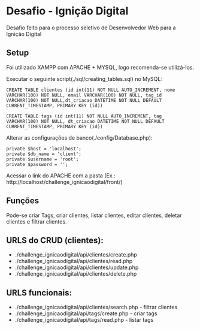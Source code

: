 # Desafio - Ignição Digital

Desafio feito para o processo seletivo de Desenvolvedor Web para a Ignição Digital

## Setup

Foi utilizado XAMPP com APACHE + MYSQL, logo recomenda-se utilizá-los.

Executar o seguinte script(./sql/creating_tables.sql) no MySQL:
```
CREATE TABLE clientes (id int(11) NOT NULL AUTO_INCREMENT, nome VARCHAR(100) NOT NULL, email VARCHAR(100) NOT NULL, tag_id VARCHAR(100) NOT NULL,dt_criacao DATETIME NOT NULL DEFAULT CURRENT_TIMESTAMP, PRIMARY KEY (id))

CREATE TABLE tags (id int(11) NOT NULL AUTO_INCREMENT, tag VARCHAR(100) NOT NULL, dt_criacao DATETIME NOT NULL DEFAULT CURRENT_TIMESTAMP, PRIMARY KEY (id))
```

Alterar as configurações de banco(./config/Database.php):
```
private $host = 'localhost';
private $db_name = 'client';
private $username = 'root';
private $password = '';
```

Acessar o link do APACHE com a pasta (Ex.: http://localhost/challenge_ignicaodigital/front/)

## Funções

Pode-se criar Tags, criar clientes, listar clientes, editar clientes, deletar clientes e filtrar clientes.

## URLS do CRUD (clientes):
* ./challenge_ignicaodigital/api/clientes/create.php
* ./challenge_ignicaodigital/api/clientes/read.php
* ./challenge_ignicaodigital/api/clientes/update.php
* ./challenge_ignicaodigital/api/clientes/delete.php

## URLS funcionais:
* ./challenge_ignicaodigital/api/clientes/search.php - filtrar clientes
* ./challenge_ignicaodigital/api/tags/create.php - criar tags
* ./challenge_ignicaodigital/api/tags/read.php - listar tags
